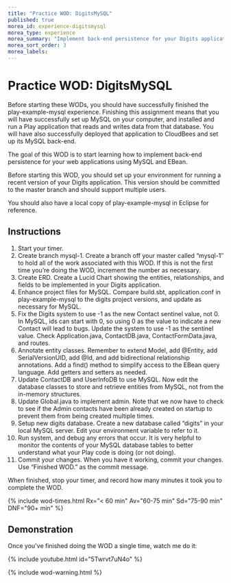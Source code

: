 ```yaml
---
title: "Practice WOD: DigitsMySQL"
published: true
morea_id: experience-digitsmysql
morea_type: experience
morea_summary: "Implement back-end persistence for your Digits application"
morea_sort_order: 3
morea_labels:
---
```


# Practice WOD: DigitsMySQL

Before starting these WODs, you should have successfully finished the play-example-mysql experience.   Finishing this assignment means that you will have successfully set up MySQL on your computer, and installed and run a Play application that reads and writes data from that database. You will have also successfully deployed that application to CloudBees and set up its MySQL back-end.

The goal of this WOD is to start learning how to implement back-end persistence for your web applications using MySQL and EBean.

Before starting this WOD, you should set up your environment for running a recent version of your Digits application.  This version should be committed to the master branch and should support multiple users.

You should also have a local copy of play-example-mysql in Eclipse for reference.

## Instructions

  1. Start your timer.
  2. Create branch mysql-1. Create a branch off your master called “mysql-1″ to hold all of the work associated with this WOD. If this is not the first time you’re doing the WOD, increment the number as necessary.
  3. Create ERD.  Create a Lucid Chart showing the entities, relationships, and fields to be implemented in your Digits application.
  4. Enhance project files for MySQL.  Compare build.sbt, application.conf in play-example-mysql to the digits project versions, and update as necessary for MySQL.
  5. Fix the Digits system to use -1 as the new Contact sentinel value, not 0.  In MySQL, ids can start with 0, so using 0 as the value to indicate a new Contact will lead to bugs.  Update the system to use -1 as the sentinel value.  Check Application.java, ContactDB.java, ContactFormData.java, and routes.
  6. Annotate entity classes.  Remember to extend Model, add @Entity, add SerialVersionUID, add @Id, and add bidirectional relationship annotations.  Add a find() method to simplify access to the EBean query language. Add getters and setters as needed.
  7. Update ContactDB and UserInfoDB to use MySQL.  Now edit the database classes to store and retrieve entities from MySQL, not from the in-memory structures.
  8. Update Global.java to implement admin.  Note that we now have to check to see if the Admin contacts have been already created on startup to prevent them from being created multiple times.
  9. Setup new digits database.  Create a new database called “digits” in your local MySQL server.  Edit your environment variable to refer to it.
  10. Run system, and debug any errors that occur.  It is very helpful to monitor the contents of your MySQL database tables to better understand what your Play code is doing (or not doing).
  11. Commit your changes.   When you have it working, commit your changes. Use “Finished WOD.” as the commit message.

When finished, stop your timer, and record how many minutes it took you to complete the WOD. 

{% include wod-times.html Rx="< 60 min" Av="60-75 min" Sd="75-90 min" DNF="90+ min" %}

## Demonstration

Once you've finished doing the WOD a single time, watch me do it:

{% include youtube.html id="5Twrvt7uN4o" %}

{% include wod-warning.html %}
